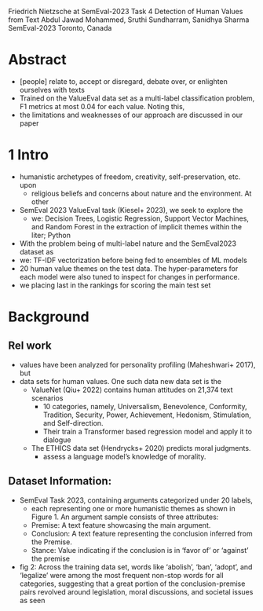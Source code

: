 Friedrich Nietzsche at SemEval-2023 Task 4 Detection of Human Values from Text
Abdul Jawad Mohammed, Sruthi Sundharram, Sanidhya Sharma
SemEval-2023 Toronto, Canada

# Abstract

* [people] relate to, accept or disregard, debate over, or enlighten ourselves
  with texts
* Trained on the ValueEval data set as a multi-label classification problem,
  F1 metrics at most 0.04 for each value. Noting this, 
* the limitations and weaknesses of our approach are discussed in our paper

# 1 Intro

* humanistic archetypes of freedom, creativity, self-preservation, etc. upon
  * religious beliefs and concerns about nature and the environment. At other
* SemEval 2023 ValueEval task (Kiesel+ 2023), we seek to explore the
  * we: Decision Trees, Logistic Regression, Support Vector Machines, and
    Random Forest in the extraction of implicit themes within the liter; Python
* With the problem being of multi-label nature and the SemEval2023 dataset as
* we: TF-IDF vectorization before being fed to ensembles of ML models
* 20 human value themes on the test data. The hyper-parameters for each model
  were also tuned to inspect for changes in performance.
* we placing last in the rankings for scoring the main test set 

# Background

## Rel work

* values have been analyzed for personality profiling (Maheshwari+ 2017), but
* data sets for human values. One such data new data set is the
  * ValueNet (Qiu+ 2022) contains human attitudes on 21,374 text scenarios 
    * 10 categories, namely, Universalism, Benevolence, Conformity, Tradition,
      Security, Power, Achievement, Hedonism, Stimulation, and Self-direction.
    * Their train a Transformer based regression model and apply it to dialogue
  * The ETHICS data set (Hendrycks+ 2020) predicts moral judgments.
    * assess a language model’s knowledge of morality.

## Dataset Information:

* SemEval Task 2023, containing arguments categorized under 20 labels, 
  * each representing one or more humanistic themes as shown in Figure 1. An
    argument sample consists of three attributes:
  * Premise: A text feature showcasing the main argument.
  * Conclusion: A text feature representing the conclusion inferred from the Premise.
  * Stance: Value indicating if the conclusion is in ‘favor of’ or ‘against’
    the premise
* fig 2: Across the training data set, words like ‘abolish’, ‘ban’, ‘adopt’,
  and ‘legalize’ were among the most frequent non-stop words for all
  categories, suggesting that a great portion of the conclusion-premise pairs
  revolved around legislation, moral discussions, and societal issues as seen
